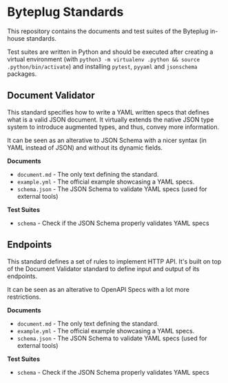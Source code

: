 # Byteplug Standards

This repository contains the documents and test suites of the Byteplug in-house
standards.

Test suites are written in Python and should be executed after creating a
virtual environment (with `python3 -m virtualenv .python && source .python/bin/activate`)
and installing `pytest`, `pyyaml` and `jsonschema` packages.

## Document Validator

This standard specifies how to write a YAML written specs that defines what is
a valid JSON document. It virtually extends the native JSON type system to
introduce augmented types, and thus, convey more information.

It can be seen as an alterative to JSON Schema with a nicer syntax (in YAML
instead of JSON) and without its dynamic fields.

**Documents**

- `document.md` - The only text defining the standard.
- `example.yml` - The official example showcasing a YAML specs.
- `schema.json` - The JSON Schema to validate YAML specs (used for external tools)

**Test Suites**

- `schema` - Check if the JSON Schema properly validates YAML specs

## Endpoints

This standard defines a set of rules to implement HTTP API. It's built on top
of the Document Validator standard to define input and output of its endpoints.

It can be seen as an alterative to OpenAPI Specs with a lot more restrictions.

**Documents**

- `document.md` - The only text defining the standard.
- `example.yml` - The official example showcasing a YAML specs.
- `schema.json` - The JSON Schema to validate YAML specs (used for external tools)

**Test Suites**

- `schema` - Check if the JSON Schema properly validates YAML specs
